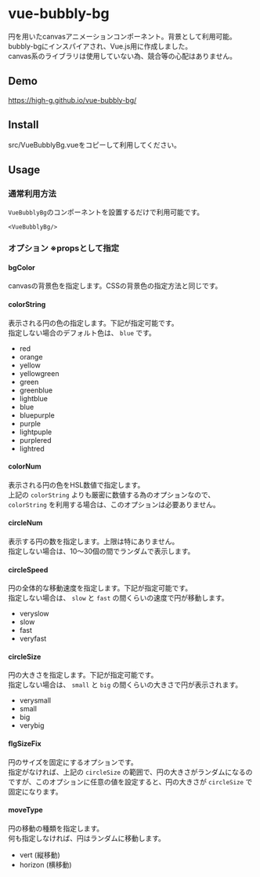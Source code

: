 vue-bubbly-bg
====
円を用いたcanvasアニメーションコンポーネント。背景として利用可能。  
bubbly-bgにインスパイアされ、Vue.js用に作成しました。  
canvas系のライブラリは使用していない為、競合等の心配はありません。  

## Demo
https://high-g.github.io/vue-bubbly-bg/

## Install
src/VueBubblyBg.vueをコピーして利用してください。

## Usage

### 通常利用方法
`VueBubblyBg`のコンポーネントを設置するだけで利用可能です。
```
<VueBubblyBg/>
```

### オプション ※propsとして指定

#### bgColor
canvasの背景色を指定します。CSSの背景色の指定方法と同じです。

#### colorString
表示される円の色の指定します。下記が指定可能です。  
指定しない場合のデフォルト色は、 `blue` です。
- red
- orange
- yellow
- yellowgreen
- green
- greenblue
- lightblue
- blue
- bluepurple
- purple
- lightpuple
- purplered
- lightred

#### colorNum
表示される円の色をHSL数値で指定します。  
上記の `colorString` よりも厳密に数値する為のオプションなので、  
`colorString` を利用する場合は、このオプションは必要ありません。

####  circleNum
表示する円の数を指定します。上限は特にありません。  
指定しない場合は、10〜30個の間でランダムで表示します。

#### circleSpeed
円の全体的な移動速度を指定します。下記が指定可能です。  
指定しない場合は、 `slow` と `fast` の間くらいの速度で円が移動します。
- veryslow
- slow
- fast
- veryfast

#### circleSize
円の大きさを指定します。下記が指定可能です。  
指定しない場合は、 `small` と `big` の間くらいの大きさで円が表示されます。
- verysmall
- small
- big
- verybig

#### flgSizeFix
円のサイズを固定にするオプションです。  
指定がなければ、上記の `circleSize` の範囲で、円の大きさがランダムになるのですが、このオプションに任意の値を設定すると、円の大きさが `circleSize` で固定になります。

#### moveType
円の移動の種類を指定します。  
何も指定しなければ、円はランダムに移動します。
- vert (縦移動)
- horizon (横移動)
